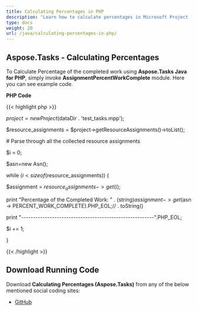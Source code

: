 ```yaml
---
title: Calculating Percentages in PHP
description: "Learn how to calculate percentages in Microsoft Project (MPP/XML) files using Aspose.Tasks Java for PHP."
type: docs
weight: 20
url: /java/calculating-percentages-in-php/
---
```


## **Aspose.Tasks - Calculating Percentages**
To Calculate Percentage of the completed work using **Aspose.Tasks Java for PHP**, simply invoke **AssignmentPercentWorkComplete** module. Here you can see example code.

**PHP Code**

{{< highlight php >}}



$project = new Project($dataDir . 'test_tasks.mpp');

$resource_assignments = $project->getResourceAssignments()->toList();

\# Parse through all the collected resource assignments

$i = 0;

$asn=new Asn();

while ($i < sizeof($resource_assignments)) {

$assignment = $resource_assignments -> get($i);

print "Percentage of the Completed Work: " . (string)$assignment -> get($asn -> PERCENT_WORK_COMPLETE).PHP_EOL;// . toString()

print "--------------------------------------------------------".PHP_EOL;

$i += 1;

}

{{< /highlight >}}
## **Download Running Code**
Download **Calculating Percentages (Aspose.Tasks)** from any of the below mentioned social coding sites:

- [GitHub](https://github.com/aspose-tasks/Aspose.Tasks-for-Java/blob/master/Plugins/Aspose_Tasks_Java_for_PHP/src/aspose/tasks/WorkingWithResourceAssignments/AssignmentPercentWorkComplete.php)
